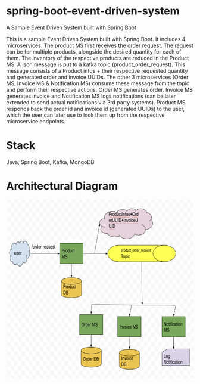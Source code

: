 # spring-boot-event-driven-system
A Sample Event Driven System built with Spring Boot

This is a sample Event Driven System built with Spring Boot. It includes 4 microservices. The product MS first receives the order request. The request can be for multiple products, alongside the desired quantity for each of them. The inventory of the respective products are reduced in the Product MS. A json message is put to a kafka topic (product_order_request). This message consists of a Product infos + their respective requested quantity and generated order and invoice UUIDs. The other 3 microservices (Order MS, Invoice MS & Notification MS) consume these message from the topic and perform their respective actions. Order MS generates order. Invoice MS generates invoice and Notification MS logs notifications (can be later extended to send actual notifications via 3rd party systems). Product MS responds back the order id and invoice id (generated UUIDs) to the user,
which the user can later use to look them up from the respective microservice endpoints.

Stack
========
Java, Spring Boot, Kafka, MongoDB

Architectural Diagram
======================

<img src="images/project-architecture.jpeg" alt="Alt text" title="Title" width="840" height="480">
